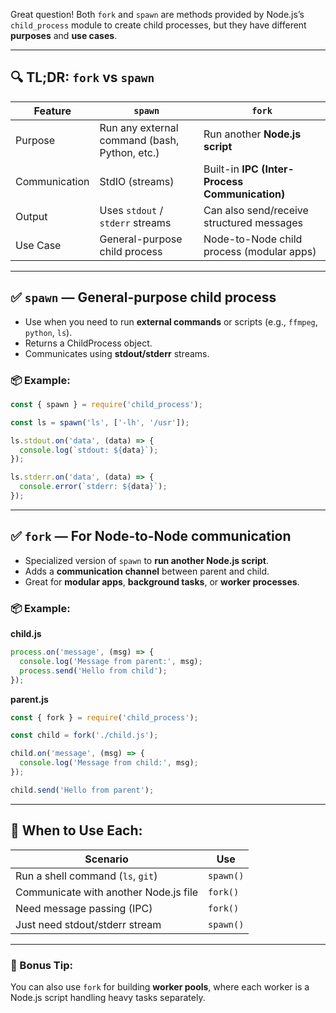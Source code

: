 Great question! Both `fork` and `spawn` are methods provided by Node.js’s `child_process` module to create child processes, but they have different **purposes** and **use cases**.

---

## 🔍 **TL;DR: `fork` vs `spawn`**

| Feature       | `spawn`                                       | `fork`                                         |
| ------------- | --------------------------------------------- | ---------------------------------------------- |
| Purpose       | Run any external command (bash, Python, etc.) | Run another **Node.js script**                 |
| Communication | StdIO (streams)                               | Built-in **IPC (Inter-Process Communication)** |
| Output        | Uses `stdout` / `stderr` streams              | Can also send/receive structured messages      |
| Use Case      | General-purpose child process                 | Node-to-Node child process (modular apps)      |

---

## ✅ `spawn` — General-purpose child process

* Use when you need to run **external commands** or scripts (e.g., `ffmpeg`, `python`, `ls`).
* Returns a ChildProcess object.
* Communicates using **stdout/stderr** streams.

### 📦 Example:

```js
const { spawn } = require('child_process');

const ls = spawn('ls', ['-lh', '/usr']);

ls.stdout.on('data', (data) => {
  console.log(`stdout: ${data}`);
});

ls.stderr.on('data', (data) => {
  console.error(`stderr: ${data}`);
});
```

---

## ✅ `fork` — For Node-to-Node communication

* Specialized version of `spawn` to **run another Node.js script**.
* Adds a **communication channel** between parent and child.
* Great for **modular apps**, **background tasks**, or **worker processes**.

### 📦 Example:

**child.js**

```js
process.on('message', (msg) => {
  console.log('Message from parent:', msg);
  process.send('Hello from child');
});
```

**parent.js**

```js
const { fork } = require('child_process');

const child = fork('./child.js');

child.on('message', (msg) => {
  console.log('Message from child:', msg);
});

child.send('Hello from parent');
```

---

## 🧠 When to Use Each:

| Scenario                              | Use       |
| ------------------------------------- | --------- |
| Run a shell command (`ls`, `git`)     | `spawn()` |
| Communicate with another Node.js file | `fork()`  |
| Need message passing (IPC)            | `fork()`  |
| Just need stdout/stderr stream        | `spawn()` |

---

### 🚀 Bonus Tip:

You can also use `fork` for building **worker pools**, where each worker is a Node.js script handling heavy tasks separately.